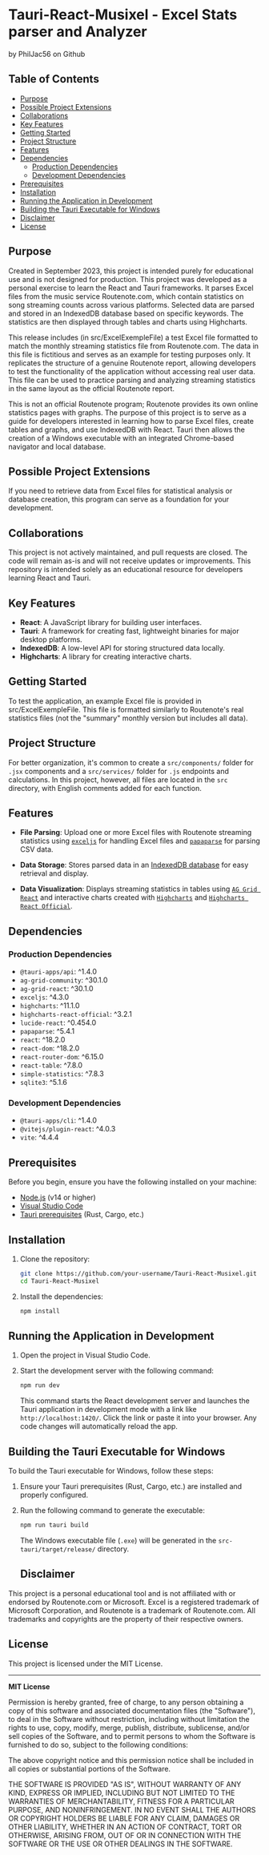 # Tauri-React-Musixel - Excel Stats parser and Analyzer
by PhilJac56 on Github

## Table of Contents
- [Purpose](#purpose)
- [Possible Project Extensions](#possible-project-extensions)
- [Collaborations](#collaborations)
- [Key Features](#key-features)
- [Getting Started](#getting-started)
- [Project Structure](#project-structure)
- [Features](#features)
- [Dependencies](#dependencies)
  - [Production Dependencies](#production-dependencies)
  - [Development Dependencies](#development-dependencies)
- [Prerequisites](#prerequisites)
- [Installation](#installation)
- [Running the Application in Development](#running-the-application-in-development)
- [Building the Tauri Executable for Windows](#building-the-tauri-executable-for-windows)
- [Disclaimer](#disclaimer)
- [License](#license)

## Purpose
Created in September 2023, this project is intended purely for educational use and is not designed for production.
This project was developed as a personal exercise to learn the React and Tauri frameworks. It parses Excel files from the music service Routenote.com, which contain statistics on song streaming counts across various platforms. Selected data are parsed and stored in an IndexedDB database based on specific keywords. The statistics are then displayed through tables and charts using Highcharts. 

This release includes (in src/ExcelExempleFile) a test Excel file formatted to match the monthly streaming statistics file from Routenote.com. The data in this file is fictitious and serves as an example for testing purposes only. It replicates the structure of a genuine Routenote report, allowing developers to test the functionality of the application without accessing real user data. This file can be used to practice parsing and analyzing streaming statistics in the same layout as the official Routenote report.

 This is not an official Routenote program; Routenote provides its own online statistics pages with graphs. The purpose of this project is to serve as a guide for developers interested in learning how to parse Excel files, create tables and graphs, and use IndexedDB with React. Tauri then allows the creation of a Windows executable with an integrated Chrome-based navigator and local database.

## Possible Project Extensions
If you need to retrieve data from Excel files for statistical analysis or database creation, this program can serve as a foundation for your development.

## Collaborations
This project is not actively maintained, and pull requests are closed. The code will remain as-is and will not receive updates or improvements. This repository is intended solely as an educational resource for developers learning React and Tauri.

## Key Features
- **React**: A JavaScript library for building user interfaces.
- **Tauri**: A framework for creating fast, lightweight binaries for major desktop platforms.
- **IndexedDB**: A low-level API for storing structured data locally.
- **Highcharts**: A library for creating interactive charts.

## Getting Started
To test the application, an example Excel file is provided in src/ExcelExempleFile. This file is formatted similarly to Routenote's real statistics files (not the "summary" monthly version but includes all data).

## Project Structure
For better organization, it's common to create a `src/components/` folder for `.jsx` components and a `src/services/` folder for `.js` endpoints and calculations. In this project, however, all files are located in the `src` directory, with English comments added for each function.

## Features

- **File Parsing**: Upload one or more Excel files with Routenote streaming statistics using [`exceljs`](https://www.npmjs.com/package/exceljs) for handling Excel files and [`papaparse`](https://www.npmjs.com/package/papaparse) for parsing CSV data.

- **Data Storage**: Stores parsed data in an [IndexedDB database](src/indexedDB.js) for easy retrieval and display.

- **Data Visualization**: Displays streaming statistics in tables using [`AG Grid React`](src/DynamicTable.jsx) and interactive charts created with [`Highcharts`](https://www.npmjs.com/package/highcharts) and [`Highcharts React Official`](https://github.com/highcharts/highcharts-react).

## Dependencies

### Production Dependencies

- `@tauri-apps/api`: ^1.4.0
- `ag-grid-community`: ^30.1.0
- `ag-grid-react`: ^30.1.0
- `exceljs`: ^4.3.0
- `highcharts`: ^11.1.0
- `highcharts-react-official`: ^3.2.1
- `lucide-react`: ^0.454.0
- `papaparse`: ^5.4.1
- `react`: ^18.2.0
- `react-dom`: ^18.2.0
- `react-router-dom`: ^6.15.0
- `react-table`: ^7.8.0
- `simple-statistics`: ^7.8.3
- `sqlite3`: ^5.1.6

### Development Dependencies
- `@tauri-apps/cli`: ^1.4.0
- `@vitejs/plugin-react`: ^4.0.3
- `vite`: ^4.4.4
  
## Prerequisites

Before you begin, ensure you have the following installed on your machine:

- [Node.js](https://nodejs.org/) (v14 or higher)
- [Visual Studio Code](https://code.visualstudio.com/)
- [Tauri prerequisites](https://tauri.app/v1/guides/getting-started/prerequisites) (Rust, Cargo, etc.)

## Installation

1. Clone the repository:

    ```bash
    git clone https://github.com/your-username/Tauri-React-Musixel.git
    cd Tauri-React-Musixel
    ```

2. Install the dependencies:

    ```bash
    npm install
    ```

## Running the Application in Development

1. Open the project in Visual Studio Code.
2. Start the development server with the following command:

    ```bash
    npm run dev
    ```

   This command starts the React development server and launches the Tauri application in development mode with a link like `http://localhost:1420/`. Click the link or paste it into your browser. Any code changes will automatically reload the app.

## Building the Tauri Executable for Windows

To build the Tauri executable for Windows, follow these steps:

1. Ensure your Tauri prerequisites (Rust, Cargo, etc.) are installed and properly configured.
2. Run the following command to generate the executable:

    ```bash
    npm run tauri build
    ```

   The Windows executable file (`.exe`) will be generated in the `src-tauri/target/release/` directory.

   ## Disclaimer

This project is a personal educational tool and is not affiliated with or endorsed by Routenote.com or Microsoft. Excel is a registered trademark of Microsoft Corporation, and Routenote is a trademark of Routenote.com. All trademarks and copyrights are the property of their respective owners.

## License

This project is licensed under the MIT License. 

---

**MIT License**

Permission is hereby granted, free of charge, to any person obtaining a copy of this software and associated documentation files (the "Software"), to deal in the Software without restriction, including without limitation the rights to use, copy, modify, merge, publish, distribute, sublicense, and/or sell copies of the Software, and to permit persons to whom the Software is furnished to do so, subject to the following conditions:

The above copyright notice and this permission notice shall be included in all copies or substantial portions of the Software.

THE SOFTWARE IS PROVIDED "AS IS", WITHOUT WARRANTY OF ANY KIND, EXPRESS OR IMPLIED, INCLUDING BUT NOT LIMITED TO THE WARRANTIES OF MERCHANTABILITY, FITNESS FOR A PARTICULAR PURPOSE, AND NONINFRINGEMENT. IN NO EVENT SHALL THE AUTHORS OR COPYRIGHT HOLDERS BE LIABLE FOR ANY CLAIM, DAMAGES OR OTHER LIABILITY, WHETHER IN AN ACTION OF CONTRACT, TORT OR OTHERWISE, ARISING FROM, OUT OF OR IN CONNECTION WITH THE SOFTWARE OR THE USE OR OTHER DEALINGS IN THE SOFTWARE.
